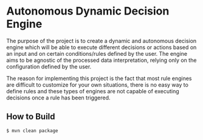 # Autonomous Dynamic Decision Engine

The purpose of the project is to create a dynamic and autonomous decision engine which will be able to execute different decisions or actions based on an input and on certain conditions/rules defined by the user. The engine aims to be agnostic of the processed data interpretation, relying only on the configuration defined by the user. 

The reason for implementing this project is the fact that most rule engines are difficult to customize for your own situations, there is no easy way to define rules and these types of engines are not capable of executing decisions once a rule has been triggered.

## How to Build

```
$ mvn clean package
```

